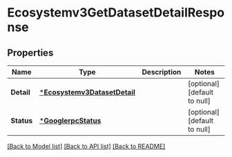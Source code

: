# Ecosystemv3GetDatasetDetailResponse

## Properties
Name | Type | Description | Notes
------------ | ------------- | ------------- | -------------
**Detail** | [***Ecosystemv3DatasetDetail**](ecosystemv3DatasetDetail.md) |  | [optional] [default to null]
**Status** | [***GooglerpcStatus**](googlerpcStatus.md) |  | [optional] [default to null]

[[Back to Model list]](../README.md#documentation-for-models) [[Back to API list]](../README.md#documentation-for-api-endpoints) [[Back to README]](../README.md)

